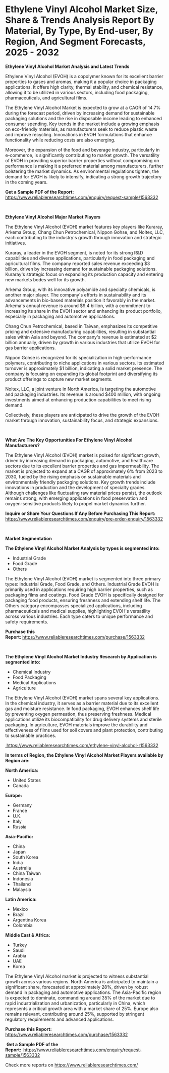<p><h1>Ethylene Vinyl Alcohol Market Size, Share & Trends Analysis Report By Material, By Type, By End-user, By Region, And Segment Forecasts, 2025 - 2032</h1></p><p><strong>Ethylene Vinyl Alcohol Market Analysis and Latest Trends</strong></p>
<p><p>Ethylene Vinyl Alcohol (EVOH) is a copolymer known for its excellent barrier properties to gases and aromas, making it a popular choice in packaging applications. It offers high clarity, thermal stability, and chemical resistance, allowing it to be utilized in various sectors, including food packaging, pharmaceuticals, and agricultural films. </p><p>The Ethylene Vinyl Alcohol Market is expected to grow at a CAGR of 14.7% during the forecast period, driven by increasing demand for sustainable packaging solutions and the rise in disposable income leading to enhanced consumer spending. Key trends in the market include a growing emphasis on eco-friendly materials, as manufacturers seek to reduce plastic waste and improve recycling. Innovations in EVOH formulations that enhance functionality while reducing costs are also emerging. </p><p>Moreover, the expansion of the food and beverage industry, particularly in e-commerce, is significantly contributing to market growth. The versatility of EVOH in providing superior barrier properties without compromising on performance is making it a preferred material among manufacturers, further bolstering the market dynamics. As environmental regulations tighten, the demand for EVOH is likely to intensify, indicating a strong growth trajectory in the coming years.</p></p>
<p><strong>Get a Sample PDF of the Report:&nbsp;</strong> <a href="https://www.reliableresearchtimes.com/enquiry/request-sample/1563332?utm_campaign=3311&utm_medium=2&utm_source=Github&utm_content=ia&utm_term=02042025&utm_id=ethylene-vinyl-alcohol">https://www.reliableresearchtimes.com/enquiry/request-sample/1563332</a></p>
<p>&nbsp;</p>
<p><strong>Ethylene Vinyl Alcohol Major Market Players</strong></p>
<p><p>The Ethylene Vinyl Alcohol (EVOH) market features key players like Kuraray, Arkema Group, Chang Chun Petrochemical, Nippon Gohse, and Noltex, LLC, each contributing to the industry's growth through innovation and strategic initiatives.</p><p>Kuraray, a leader in the EVOH segment, is noted for its strong R&D capabilities and diverse applications, particularly in food packaging and agricultural films. The company reported sales revenue exceeding $3 billion, driven by increasing demand for sustainable packaging solutions. Kuraray's strategic focus on expanding its production capacity and entering new markets bodes well for its growth.</p><p>Arkema Group, with its innovative polyamide and specialty chemicals, is another major player. The company's efforts in sustainability and its advancements in bio-based materials position it favorably in the market. Arkema's annual revenue is around $9.4 billion, with a commitment to increasing its share in the EVOH sector and enhancing its product portfolio, especially in packaging and automotive applications.</p><p>Chang Chun Petrochemical, based in Taiwan, emphasizes its competitive pricing and extensive manufacturing capabilities, resulting in substantial sales within Asia and beyond. The company's revenue is estimated at $2 billion annually, driven by growth in various industries that utilize EVOH for gas barrier applications.</p><p>Nippon Gohse is recognized for its specialization in high-performance polymers, contributing to niche applications in various sectors. Its estimated turnover is approximately $1 billion, indicating a solid market presence. The company is focusing on expanding its global footprint and diversifying its product offerings to capture new market segments.</p><p>Noltex, LLC, a joint venture in North America, is targeting the automotive and packaging industries. Its revenue is around $400 million, with ongoing investments aimed at enhancing production capabilities to meet rising demand.</p><p>Collectively, these players are anticipated to drive the growth of the EVOH market through innovation, sustainability focus, and strategic expansions.</p></p>
<p>&nbsp;</p>
<p><strong>What Are The Key Opportunities For Ethylene Vinyl Alcohol Manufacturers?</strong></p>
<p><p>The Ethylene Vinyl Alcohol (EVOH) market is poised for significant growth, driven by increasing demand in packaging, automotive, and healthcare sectors due to its excellent barrier properties and gas impermeability. The market is projected to expand at a CAGR of approximately 6% from 2023 to 2030, fueled by the rising emphasis on sustainable materials and environmentally friendly packaging solutions. Key growth trends include innovations in production and the development of specialty grades. Although challenges like fluctuating raw material prices persist, the outlook remains strong, with emerging applications in food preservation and oxygen-sensitive products likely to propel market dynamics further.</p></p>
<p><strong>Inquire or Share Your Questions If Any Before Purchasing This Report:</strong> <a href="https://www.reliableresearchtimes.com/enquiry/pre-order-enquiry/1563332?utm_campaign=3311&utm_medium=2&utm_source=Github&utm_content=ia&utm_term=02042025&utm_id=ethylene-vinyl-alcohol">https://www.reliableresearchtimes.com/enquiry/pre-order-enquiry/1563332</a></p>
<p>&nbsp;</p>
<p><strong>Market Segmentation</strong></p>
<p><strong>The Ethylene Vinyl Alcohol Market Analysis by types is segmented into:</strong></p>
<p><ul><li>Industrial Grade</li><li>Food Grade</li><li>Others</li></ul></p>
<p><p>The Ethylene Vinyl Alcohol (EVOH) market is segmented into three primary types: Industrial Grade, Food Grade, and Others. Industrial Grade EVOH is primarily used in applications requiring high barrier properties, such as packaging films and coatings. Food Grade EVOH is specifically designed for packaging food products, ensuring freshness and extending shelf life. The Others category encompasses specialized applications, including pharmaceuticals and medical supplies, highlighting EVOH's versatility across various industries. Each type caters to unique performance and safety requirements.</p></p>
<p><strong>Purchase this Report:&nbsp;</strong><a href="https://www.reliableresearchtimes.com/purchase/1563332?utm_campaign=3311&utm_medium=2&utm_source=Github&utm_content=ia&utm_term=02042025&utm_id=ethylene-vinyl-alcohol">https://www.reliableresearchtimes.com/purchase/1563332</a></p>
<p>&nbsp;</p>
<p><strong>The Ethylene Vinyl Alcohol Market Industry Research by Application is segmented into:</strong></p>
<p><ul><li>Chemical Industry</li><li>Food Packaging</li><li>Medical Applications</li><li>Agriculture</li></ul></p>
<p><p>The Ethylene Vinyl Alcohol (EVOH) market spans several key applications. In the chemical industry, it serves as a barrier material due to its excellent gas and moisture resistance. In food packaging, EVOH enhances shelf life by preventing oxygen permeation, thus preserving freshness. Medical applications utilize its biocompatibility for drug delivery systems and sterile packaging. In agriculture, EVOH materials improve the durability and effectiveness of films used for soil covers and plant protection, contributing to sustainable practices.</p></p>
<p><a href="https://www.reliableresearchtimes.com/ethylene-vinyl-alcohol-r1563332?utm_campaign=3311&utm_medium=2&utm_source=Github&utm_content=ia&utm_term=02042025&utm_id=ethylene-vinyl-alcohol">&nbsp;https://www.reliableresearchtimes.com/ethylene-vinyl-alcohol-r1563332</a></p>
<p><strong>In terms of Region, the Ethylene Vinyl Alcohol Market Players available by Region are:</strong></p>
<p>
    <p> <strong> North America: </strong>
        <ul>
            <li>United States</li>
            <li>Canada</li>
        </ul>
        </p> 
    <p> <strong> Europe: </strong>
        <ul>
            <li>Germany</li>
            <li>France</li>
            <li>U.K.</li>
            <li>Italy</li>
            <li>Russia</li>
        </ul>
        </p> 
    <p> <strong> Asia-Pacific: </strong>
        <ul>
            <li>China</li>
            <li>Japan</li>
            <li>South Korea</li>
            <li>India</li>
            <li>Australia</li>
            <li>China Taiwan</li>
            <li>Indonesia</li>
            <li>Thailand</li>
            <li>Malaysia</li>
        </ul>
        </p> 
    <p> <strong> Latin America: </strong>
        <ul>
            <li>Mexico</li>
            <li>Brazil</li>
            <li>Argentina Korea</li>
            <li>Colombia</li>
        </ul>
        </p> 
    <p> <strong> Middle East & Africa: </strong>
        <ul>
            <li>Turkey</li>
            <li>Saudi</li>
            <li>Arabia</li>
            <li>UAE</li>
            <li>Korea</li>
        </ul>
    </p>
    </p>
<p><p>The Ethylene Vinyl Alcohol market is projected to witness substantial growth across various regions. North America is anticipated to maintain a significant share, forecasted at approximately 28%, driven by robust demand in packaging and automotive applications. The Asia-Pacific region is expected to dominate, commanding around 35% of the market due to rapid industrialization and urbanization, particularly in China, which represents a critical growth area with a market share of 25%. Europe also remains relevant, contributing around 25%, supported by stringent regulatory requirements and advanced applications.</p></p>
<p><strong>Purchase this Report: </strong><a href="https://www.reliableresearchtimes.com/purchase/1563332?utm_campaign=3311&utm_medium=2&utm_source=Github&utm_content=ia&utm_term=02042025&utm_id=ethylene-vinyl-alcohol">https://www.reliableresearchtimes.com/purchase/1563332</a></p>
<p>&nbsp;<strong>Get a Sample PDF of the Report:&nbsp;&nbsp;</strong><a href="https://www.reliableresearchtimes.com/enquiry/request-sample/1563332?utm_campaign=3311&utm_medium=2&utm_source=Github&utm_content=ia&utm_term=02042025&utm_id=ethylene-vinyl-alcohol">https://www.reliableresearchtimes.com/enquiry/request-sample/1563332</a></p>
<p><strong></strong></p>
<p>Check more reports on <a href="https://www.reliableresearchtimes.com/?utm_campaign=3311&utm_medium=2&utm_source=Github&utm_content=ia&utm_term=02042025&utm_id=ethylene-vinyl-alcohol">https://www.reliableresearchtimes.com/</a></p>